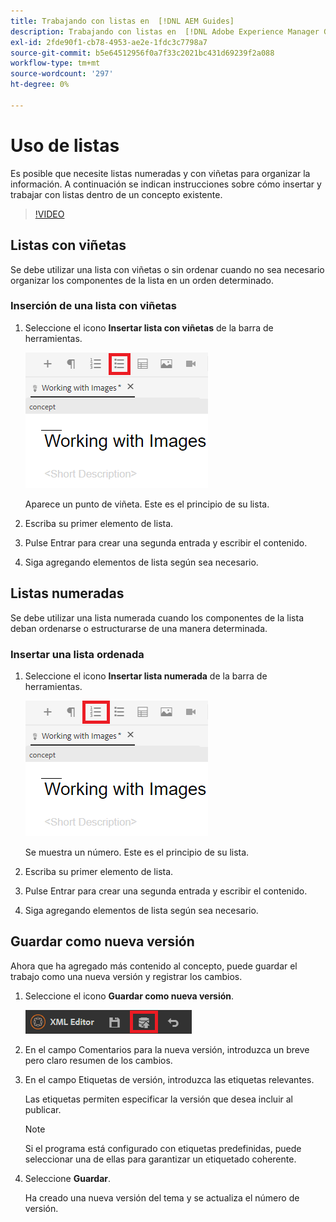 ```yaml
---
title: Trabajando con listas en  [!DNL AEM Guides]
description: Trabajando con listas en  [!DNL Adobe Experience Manager Guides]
exl-id: 2fde90f1-cb78-4953-ae2e-1fdc3c7798a7
source-git-commit: b5e64512956f0a7f33c2021bc431d69239f2a088
workflow-type: tm+mt
source-wordcount: '297'
ht-degree: 0%

---
```


# Uso de listas

Es posible que necesite listas numeradas y con viñetas para organizar la información. A continuación se indican instrucciones sobre cómo insertar y trabajar con listas dentro de un concepto existente.

>[!VIDEO](https://video.tv.adobe.com/v/336658?quality=12&learn=on)

## Listas con viñetas

Se debe utilizar una lista con viñetas o sin ordenar cuando no sea necesario organizar los componentes de la lista en un orden determinado.

### Inserción de una lista con viñetas

1. Seleccione el icono **Insertar lista con viñetas** de la barra de herramientas.

   ![Insertar icono de lista con viñetas](images/lesson-6/insert-bulleted-list.png)

   Aparece un punto de viñeta. Este es el principio de su lista.

1. Escriba su primer elemento de lista.
1. Pulse Entrar para crear una segunda entrada y escribir el contenido.
1. Siga agregando elementos de lista según sea necesario.

## Listas numeradas

Se debe utilizar una lista numerada cuando los componentes de la lista deban ordenarse o estructurarse de una manera determinada.

### Insertar una lista ordenada

1. Seleccione el icono **Insertar lista numerada** de la barra de herramientas.

   ![Icono Insertar lista numerada](images/lesson-6/insert-numbered-list.png)

   Se muestra un número. Este es el principio de su lista.

1. Escriba su primer elemento de lista.
1. Pulse Entrar para crear una segunda entrada y escribir el contenido.
1. Siga agregando elementos de lista según sea necesario.

## Guardar como nueva versión

Ahora que ha agregado más contenido al concepto, puede guardar el trabajo como una nueva versión y registrar los cambios.

1. Seleccione el icono **Guardar como nueva versión**.

   ![Icono Guardar como nueva versión](images/common/save-as-new-version.png)

1. En el campo Comentarios para la nueva versión, introduzca un breve pero claro resumen de los cambios.
1. En el campo Etiquetas de versión, introduzca las etiquetas relevantes.

   Las etiquetas permiten especificar la versión que desea incluir al publicar.

   >[!NOTE]
   > 
   > Si el programa está configurado con etiquetas predefinidas, puede seleccionar una de ellas para garantizar un etiquetado coherente.

1. Seleccione **Guardar**.

   Ha creado una nueva versión del tema y se actualiza el número de versión.
